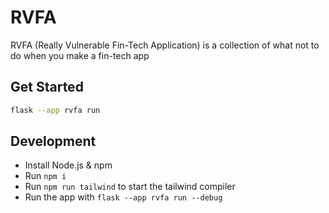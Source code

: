 # RVFA
RVFA (Really Vulnerable Fin-Tech Application) is a collection of what not to do when you make a fin-tech app

## Get Started

```sh
flask --app rvfa run
```

## Development

- Install Node.js & npm
- Run `npm i`
- Run `npm run tailwind` to start the tailwind compiler
- Run the app with `flask --app rvfa run --debug`
